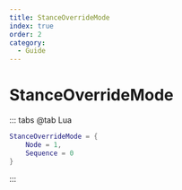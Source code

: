 ```yaml
---
title: StanceOverrideMode
index: true
order: 2
category:
  - Guide
---
```


# StanceOverrideMode
::: tabs
@tab Lua
```lua
StanceOverrideMode = {
    Node = 1,
    Sequence = 0
}
```
:::